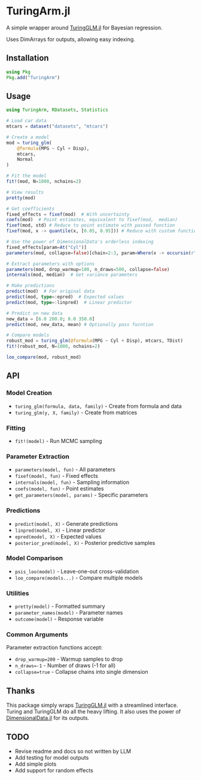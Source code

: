 
# TuringArm.jl

A simple wrapper around [TuringGLM.jl](https://turinglang.org/TuringGLM.jl/stable/) for Bayesian regression.

Uses DimArrays for outputs, allowing easy indexing.

## Installation

```julia
using Pkg
Pkg.add("TuringArm")
```

## Usage

```julia
using TuringArm, RDatasets, Statistics

# Load car data
mtcars = dataset("datasets", "mtcars")

# Create a model
mod = turing_glm(
    @formula(MPG ~ Cyl + Disp),
    mtcars,
    Normal
)

# Fit the model
fit!(mod, N=1000, nchains=2)

# View results
pretty(mod)

# Get coefficients
fixed_effects = fixef(mod)  # With uncertainty
coefs(mod)  # Point estimates, equivalent to fixef(mod,  median)
fixef(mod, std) # Reduce to point estimate with passed function
fixef(mod, x -> quantile(x, [0.05, 0.95])) # Reduce with custom function

# Use the power of DimensionalData's orderless indexing
fixed_effects[param=At("Cyl")]
parameters(mod, collapse=false)[chain=2:3, param=Where(x -> occursin(r"yl", x))]

# Extract parameters with options
parameters(mod, drop_warmup=100, n_draws=500, collapse=false)
internals(mod, median)  # Get variance parameters

# Make predictions
predict(mod)  # For original data
predict(mod, type=:epred)  # Expected values
predict(mod, type=:linpred)  # Linear predictor

# Predict on new data
new_data = [6.0 200.0; 8.0 350.0]
predict(mod, new_data, mean) # Optionally pass fucntion

# Compare models
robust_mod = turing_glm(@formula(MPG ~ Cyl + Disp), mtcars, TDist)
fit!(robust_mod, N=1000, nchains=2)

loo_compare(mod, robust_mod)
```

## API

### Model Creation
* `turing_glm(formula, data, family)` - Create from formula and data
* `turing_glm(y, X, family)` - Create from matrices

### Fitting
* `fit!(model)` - Run MCMC sampling

### Parameter Extraction
* `parameters(model, fun)` - All parameters
* `fixef(model, fun)` - Fixed effects  
* `internals(model, fun)` - Sampling information 
* `coefs(model, fun)` - Point estimates
* `get_parameters(model, params)` - Specific parameters

### Predictions
* `predict(model, X)` - Generate predictions
* `linpred(model, X)` - Linear predictor
* `epred(model, X)` - Expected values
* `posterior_pred(model, X)` - Posterior predictive samples

### Model Comparison
* `psis_loo(model)` - Leave-one-out cross-validation
* `loo_compare(models...)` - Compare multiple models

### Utilities
* `pretty(model)` - Formatted summary
* `parameter_names(model)` - Parameter names
* `outcome(model)` - Response variable

### Common Arguments

Parameter extraction functions accept:

* `drop_warmup=200` - Warmup samples to drop
* `n_draws=-1` - Number of draws (-1 for all)
* `collapse=true` - Collapse chains into single dimension

## Thanks

This package simply wraps [TuringGLM.jl](https://turinglang.org/TuringGLM.jl/stable/) with a streamlined interface. Turing and TuringGLM do all the heavy lifting. It also uses the power of [DimensionalData.jl](https://rafaqz.github.io/DimensionalData.jl/stable/) for its outputs.

## TODO

* Revise readme and docs so not written by LLM
* Add testing for model outputs
* Add simple plots
* Add support for random effects
